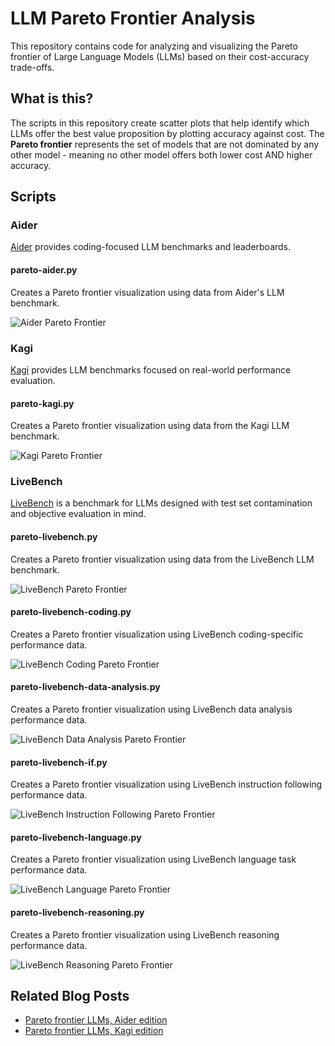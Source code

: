 # LLM Pareto Frontier Analysis

This repository contains code for analyzing and visualizing the Pareto frontier of Large Language Models (LLMs) based on their cost-accuracy trade-offs.

## What is this?

The scripts in this repository create scatter plots that help identify which LLMs offer the best value proposition by plotting accuracy against cost. The **Pareto frontier** represents the set of models that are not dominated by any other model - meaning no other model offers both lower cost AND higher accuracy.


## Scripts

### Aider

[Aider](https://aider.chat/docs/leaderboards/) provides coding-focused LLM benchmarks and leaderboards.

#### pareto-aider.py  
Creates a Pareto frontier visualization using data from Aider's LLM benchmark.

![Aider Pareto Frontier](pareto-aider.png)

### Kagi

[Kagi](https://help.kagi.com/kagi/ai/llm-benchmark.html) provides LLM benchmarks focused on real-world performance evaluation.

#### pareto-kagi.py
Creates a Pareto frontier visualization using data from the Kagi LLM benchmark.

![Kagi Pareto Frontier](pareto-kagi.png)

### LiveBench

[LiveBench](https://livebench.ai/) is a benchmark for LLMs designed with test set contamination and objective evaluation in mind.

#### pareto-livebench.py
Creates a Pareto frontier visualization using data from the LiveBench LLM benchmark.

![LiveBench Pareto Frontier](pareto-livebench.png)

#### pareto-livebench-coding.py
Creates a Pareto frontier visualization using LiveBench coding-specific performance data.

![LiveBench Coding Pareto Frontier](pareto-livebench-coding.png)

#### pareto-livebench-data-analysis.py
Creates a Pareto frontier visualization using LiveBench data analysis performance data.

![LiveBench Data Analysis Pareto Frontier](pareto-livebench-data-analysis.png)

#### pareto-livebench-if.py
Creates a Pareto frontier visualization using LiveBench instruction following performance data.

![LiveBench Instruction Following Pareto Frontier](pareto-livebench-if.png)

#### pareto-livebench-language.py
Creates a Pareto frontier visualization using LiveBench language task performance data.

![LiveBench Language Pareto Frontier](pareto-livebench-language.png)

#### pareto-livebench-reasoning.py
Creates a Pareto frontier visualization using LiveBench reasoning performance data.

![LiveBench Reasoning Pareto Frontier](pareto-livebench-reasoning.png)

## Related Blog Posts

- [Pareto frontier LLMs, Aider edition](https://samek.fyi/pareto-frontier-llms-aider-edition/)
- [Pareto frontier LLMs, Kagi edition](https://samek.fyi/pareto-frontier-models-kagi-edition/)
